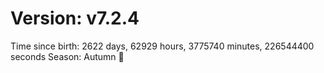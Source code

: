# Version: v7.2.4
Time since birth: 2622 days, 62929 hours, 3775740 minutes, 226544400 seconds
Season: Autumn 🍁
